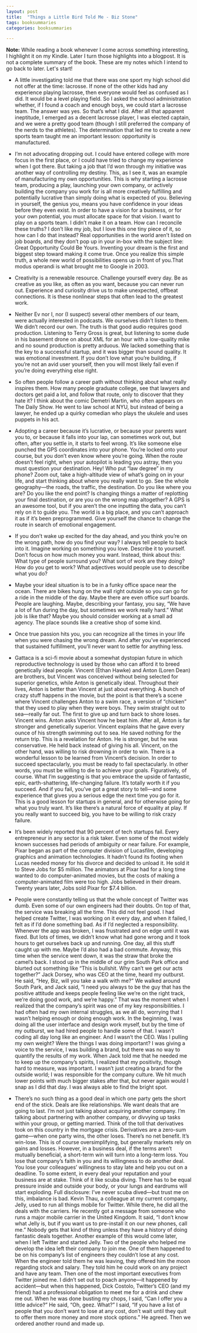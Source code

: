 ```yaml
---
layout: post
title:  "Things a Little Bird Told Me - Biz Stone"
tags: booksummaries
categories: booksummaries

---
```


**Note:** While reading a book whenever I come across something interesting, I highlight it on my Kindle. Later I turn those highlights into a blogpost. It is not a complete summary of the book. These are my notes which I intend to go back to later. Let's start!

- A little investigating told me that there was one sport my high school did not offer at the time: lacrosse. If none of the other kids had any experience playing lacrosse, then everyone would feel as confused as I did. It would be a level playing field. So I asked the school administration whether, if I found a coach and enough boys, we could start a lacrosse team. The answer was yes. So that’s what I did. After all that apparent ineptitude, I emerged as a decent lacrosse player, I was elected captain, and we were a pretty good team (though I still preferred the company of the nerds to the athletes). The determination that led me to create a new sports team taught me an important lesson: opportunity is manufactured.

- I’m not advocating dropping out. I could have entered college with more focus in the first place, or I could have tried to change my experience when I got there. But taking a job that I’d won through my initiative was another way of controlling my destiny. This, as I see it, was an example of manufacturing my own opportunities. This is why starting a lacrosse team, producing a play, launching your own company, or actively building the company you work for is all more creatively fulfilling and potentially lucrative than simply doing what is expected of you. Believing in yourself, the genius you, means you have confidence in your ideas before they even exist. In order to have a vision for a business, or for your own potential, you must allocate space for that vision. I want to play on a sports team. I didn’t make it on a team. How can I reconcile these truths? I don’t like my job, but I love this one tiny piece of it, so how can I do that instead? Real opportunities in the world aren’t listed on job boards, and they don’t pop up in your in-box with the subject line: Great Opportunity Could Be Yours. Inventing your dream is the first and biggest step toward making it come true. Once you realize this simple truth, a whole new world of possibilities opens up in front of you.That modus operandi is what brought me to Google in 2003.

- Creativity is a renewable resource. Challenge yourself every day. Be as creative as you like, as often as you want, because you can never run out. Experience and curiosity drive us to make unexpected, offbeat connections. It is these nonlinear steps that often lead to the greatest work.

- Neither Ev nor I, nor (I suspect) several other members of our team, were actually interested in podcasts. We ourselves didn’t listen to them. We didn’t record our own. The truth is that good audio requires good production. Listening to Terry Gross is great, but listening to some dude in his basement drone on about XML for an hour with a low-quality mike and no sound production is pretty arduous. We lacked something that is the key to a successful startup, and it was bigger than sound quality. It was emotional investment. If you don’t love what you’re building, if you’re not an avid user yourself, then you will most likely fail even if you’re doing everything else right.

- So often people follow a career path without thinking about what really inspires them. How many people graduate college, see that lawyers and doctors get paid a lot, and follow that route, only to discover that they hate it? I think about the comic Demetri Martin, who often appears on The Daily Show. He went to law school at NYU, but instead of being a lawyer, he ended up a quirky comedian who plays the ukulele and uses puppets in his act.

- Adopting a career because it’s lucrative, or because your parents want you to, or because it falls into your lap, can sometimes work out, but often, after you settle in, it starts to feel wrong. It’s like someone else punched the GPS coordinates into your phone. You’re locked onto your course, but you don’t even know where you’re going. When the route doesn’t feel right, when your autopilot is leading you astray, then you must question your destination. Hey! Who put “law degree” in my phone? Zoom out, take a high-altitude view of what’s going on in your life, and start thinking about where you really want to go. See the whole geography—the roads, the traffic, the destination. Do you like where you are? Do you like the end point? Is changing things a matter of replotting your final destination, or are you on the wrong map altogether? A GPS is an awesome tool, but if you aren’t the one inputting the data, you can’t rely on it to guide you. The world is a big place, and you can’t approach it as if it’s been preprogrammed. Give yourself the chance to change the route in search of emotional engagement.

- If you don’t wake up excited for the day ahead, and you think you’re on the wrong path, how do you find your way? I always tell people to back into it. Imagine working on something you love. Describe it to yourself. Don’t focus on how much money you want. Instead, think about this: What type of people surround you? What sort of work are they doing? How do you get to work? What adjectives would people use to describe what you do?

- Maybe your ideal situation is to be in a funky office space near the ocean. There are bikes hung on the wall right outside so you can go for a ride in the middle of the day. Maybe there are even office surf boards. People are laughing. Maybe, describing your fantasy, you say, “We have a lot of fun during the day, but sometimes we work really hard.” What job is like that? Maybe you should consider working at a small ad agency. The place sounds like a creative shop of some kind.

- Once true passion hits you, you can recognize all the times in your life when you were chasing the wrong dream. And after you’ve experienced that sustained fulfillment, you’ll never want to settle for anything less.

- Gattaca is a sci-fi movie about a somewhat dystopian future in which reproductive technology is used by those who can afford it to breed genetically ideal people. Vincent (Ethan Hawke) and Anton (Loren Dean) are brothers, but Vincent was conceived without being selected for superior genetics, while Anton is genetically ideal. Throughout their lives, Anton is better than Vincent at just about everything. A bunch of crazy stuff happens in the movie, but the point is that there’s a scene where Vincent challenges Anton to a swim race, a version of “chicken” that they used to play when they were boys. They swim straight out to sea—really far out. The first to give up and turn back to shore loses. Vincent wins. Anton asks Vincent how he beat him. After all, Anton is far stronger and genetically superior. Vincent explains that he gave every ounce of his strength swimming out to sea. He saved nothing for the return trip. This is a revelation for Anton. He is stronger, but he was conservative. He held back instead of giving his all. Vincent, on the other hand, was willing to risk drowning in order to win. There is a wonderful lesson to be learned from Vincent’s decision. In order to succeed spectacularly, you must be ready to fail spectacularly. In other words, you must be willing to die to achieve your goals. Figuratively, of course. What I’m suggesting is that you embrace the upside of fantastic, epic, earth-shattering, life-changing failure. It’s totally worth it if you succeed. And if you fail, you’ve got a great story to tell—and some experience that gives you a serious edge the next time you go for it. This is a good lesson for startups in general, and for otherwise going for what you truly want. It’s like there’s a natural force of equality at play. If you really want to succeed big, you have to be willing to risk crazy failure.

- It’s been widely reported that 90 percent of tech startups fail. Every entrepreneur in any sector is a risk taker. Even some of the most widely known successes had periods of ambiguity or near failure. For example, Pixar began as part of the computer division of Lucasfilm, developing graphics and animation technologies. It hadn’t found its footing when Lucas needed money for his divorce and decided to unload it. He sold it to Steve Jobs for $5 million. The animators at Pixar had for a long time wanted to do computer-animated movies, but the costs of making a computer-animated film were too high. Jobs believed in their dream. Twenty years later, Jobs sold Pixar for $7.4 billion.

- People were constantly telling us that the whole concept of Twitter was dumb. Even some of our own engineers had their doubts. On top of that, the service was breaking all the time. This did not feel good. I had helped create Twitter, I was working on it every day, and when it failed, I felt as if I’d done something bad. As if I’d neglected a responsibility. Whenever the app was broken, I was frustrated and on edge until it was fixed. But lots of times, we didn’t know what had gone wrong and it took hours to get ourselves back up and running. One day, all this stuff caught up with me. Maybe I’d also had a bad commute. Anyway, this time when the service went down, it was the straw that broke the camel’s back. I stood up in the middle of our grim South Park office and blurted out something like “This is bullshit. Why can’t we get our acts together?” Jack Dorsey, who was CEO at the time, heard my outburst. He said, “Hey, Biz, will you take a walk with me?” We walked around South Park, and Jack said, “I need you always to be the guy that has the positive attitude and keeps people feeling like we’re on the right track, we’re doing good work, and we’re happy.” That was the moment when I realized that the company’s spirit was one of my key responsibilities. I had often had my own internal struggles, as we all do, worrying that I wasn’t helping enough or doing enough work. In the beginning, I was doing all the user interface and design work myself, but by the time of my outburst, we had hired people to handle some of that. I wasn’t coding all day long like an engineer. And I wasn’t the CEO. Was I pulling my own weight? Were the things I was doing important? I was giving a voice to the service, I was building a brand, but there was no way to quantify the results of my work. When Jack told me that he needed me to keep up the company’s spirits, I realized that my positivity, though hard to measure, was important. I wasn’t just creating a brand for the outside world; I was responsible for the company culture. We hit much lower points with much bigger stakes after that, but never again would I snap as I did that day. I was always able to find the bright spot.

- There’s no such thing as a good deal in which one party gets the short end of the stick. Deals are like relationships. We want deals that are going to last. I’m not just talking about acquiring another company. I’m talking about partnering with another company, or divvying up tasks within your group, or getting married. Think of the toll that derivatives took on this country in the mortgage crisis. Derivatives are a zero-sum game—when one party wins, the other loses. There’s no net benefit. It’s win-lose. This is of course oversimplifying, but generally markets rely on gains and losses. However, in a business deal, if the terms aren’t mutually beneficial, a short-term win will turn into a long-term loss. You lose that company’s faith in you and its willingness to do another deal. You lose your colleagues’ willingness to stay late and help you out on a deadline. To some extent, in every deal your reputation and your business are at stake. Think of it like scuba diving. There has to be equal pressure inside and outside your body, or your lungs and eardrums will start exploding. Full disclosure: I’ve never scuba dived—but trust me on this, imbalance is bad. Kevin Thau, a colleague at my current company, Jelly, used to run all things mobile for Twitter. While there, he did all the deals with the carriers. He recently got a message from someone who runs a major mobile carrier in the United Kingdom. It said, “I don’t know what Jelly is, but if you want us to pre-install it on our new phones, call me.” Nobody gets that kind of thing unless they have a history of doing fantastic deals together. Another example of this would come later, when I left Twitter and started Jelly. Two of the people who helped me develop the idea left their company to join me. One of them happened to be on his company’s list of engineers they couldn’t lose at any cost. When the engineer told them he was leaving, they offered him the moon regarding stock and salary. They told him he could work on any project and have any team. Then one of the most important executives from Twitter joined me. I didn’t set out to poach anyone—it happened by accident—but when this happened, Dick Costolo, Twitter’s CEO (and my friend) had a professional obligation to meet me for a drink and chew me out. When he was done busting my chops, I said, “Can I offer you a little advice?” He said, “Oh, geez. What?” I said, “If you have a list of people that you don’t want to lose at any cost, don’t wait until they quit to offer them more money and more stock options.” He agreed. Then we ordered another round and made up.
